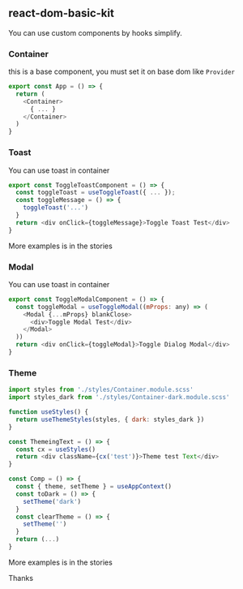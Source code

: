 ## react-dom-basic-kit

You can use custom components by hooks simplify.

### Container

this is a base component, you must set it on base dom like `Provider`

```javascript
export const App = () => {
  return (
    <Container>
      { ... }
    </Container>
  )
}
```

### Toast

You can use toast in container

```javascript
export const ToggleToastComponent = () => {
  const toggleToast = useToggleToast({ ... });
  const toggleMessage = () => {
    toggleToast('...')
  }
  return <div onClick={toggleMessage}>Toggle Toast Test</div>
}
```

More examples is in the stories

### Modal

You can use toast in container

```javascript
export const ToggleModalComponent = () => {
  const toggleModal = useToggleModal((mProps: any) => (
    <Modal {...mProps} blankClose>
      <div>Toggle Modal Test</div>
    </Modal>
  ))
  return <div onClick={toggleModal}>Toggle Dialog Modal</div>
}
```

### Theme

```javascript
import styles from './styles/Container.module.scss'
import styles_dark from './styles/Container-dark.module.scss'

function useStyles() {
  return useThemeStyles(styles, { dark: styles_dark })
}

const ThemeingText = () => {
  const cx = useStyles()
  return <div className={cx('test')}>Theme test Text</div>
}

const Comp = () => {
  const { theme, setTheme } = useAppContext()
  const toDark = () => {
    setTheme('dark')
  }
  const clearTheme = () => {
    setTheme('')
  }
  return (...)
}

```

More examples is in the stories

Thanks
